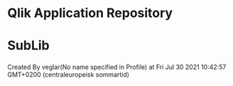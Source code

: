 # Qlik Application Repository 
# SubLib
### 
Created By veglar(No name specified in Profile) at Fri Jul 30 2021 10:42:57 GMT+0200 (centraleuropeisk sommartid)
